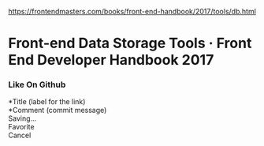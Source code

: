 <a href="https://frontendmasters.com/books/front-end-handbook/2017/tools/db.html">https://frontendmasters.com/books/front-end-handbook/2017/tools/db.html</a><div id="articleHeader"><h1>Front-end Data Storage Tools · Front End Developer Handbook 2017</h1></div><h3>Like On Github</h3><div><div>*Title (label for the link)</div></div><div><div>*Comment (commit message)</div></div><div id="action-btns"><div id="logh_btn_save">Saving...</div><div id="logh_btn_favorite">Favorite</div><div id="logh_btn_cancel">Cancel</div></div>